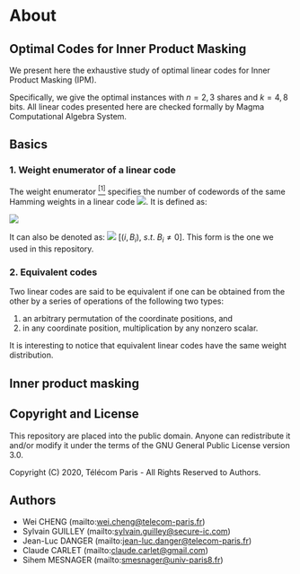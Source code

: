 
# About

## Optimal Codes for Inner Product Masking

We present here the exhaustive study of optimal linear codes for Inner Product Masking (IPM). 

Specifically, we give the optimal instances with $n=2, 3$ shares and $k=4, 8$ bits. All linear codes presented here are checked formally by Magma Computational Algebra System.

## Basics

### 1. Weight enumerator of a linear code

The weight enumerator [<sup>[1]</sup>](https://en.wikipedia.org/wiki/Enumerator_polynomial) specifies the number of codewords of the same Hamming weights in a linear code <img src="http://latex.codecogs.com/gif.latex?\mathcal{C}" />. It is defined as:

<img src="http://latex.codecogs.com/gif.latex?W_\mathcal{C}(X, Y) = \sum_{i=0}^n B_iX^{n-i}Y^i" />

It can also be denoted as: <img src="http://latex.codecogs.com/gif.latex?[ (i, B_i), ~s.t. ~B_i\neq 0]" /> $[ (i, B_i), ~s.t. ~B_i\neq 0]$. This form is the one we used in this repository.

### 2. Equivalent codes

Two linear codes are said to be equivalent if one can be obtained from the other by a series of operations of the following two types:

1) an arbitrary permutation of the coordinate positions, and
2) in any coordinate position, multiplication by any nonzero scalar.

It is interesting to notice that equivalent linear codes have the same weight distribution.

## Inner product masking

## Copyright and License

This repository are placed into the public domain. Anyone can redistribute it and/or modify it under the terms of the GNU General Public License version 3.0.

Copyright (C) 2020, Télécom Paris - All Rights Reserved to Authors.

## Authors
- Wei CHENG (mailto:wei.cheng@telecom-paris.fr)
- Sylvain GUILLEY (mailto:sylvain.guilley@secure-ic.com)
- Jean-Luc DANGER (mailto:jean-luc.danger@telecom-paris.fr)
- Claude CARLET (mailto:claude.carlet@gmail.com)
- Sihem MESNAGER (mailto:smesnager@univ-paris8.fr)
